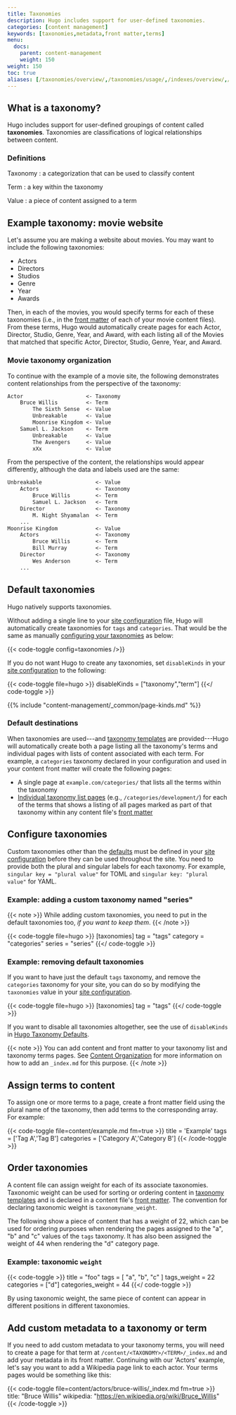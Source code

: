 ```yaml
---
title: Taxonomies
description: Hugo includes support for user-defined taxonomies.
categories: [content management]
keywords: [taxonomies,metadata,front matter,terms]
menu:
  docs:
    parent: content-management
    weight: 150
weight: 150
toc: true
aliases: [/taxonomies/overview/,/taxonomies/usage/,/indexes/overview/,/doc/indexes/,/extras/indexes]
---
```


## What is a taxonomy?

Hugo includes support for user-defined groupings of content called **taxonomies**. Taxonomies are classifications of logical relationships between content.

### Definitions

Taxonomy
: a categorization that can be used to classify content

Term
: a key within the taxonomy

Value
: a piece of content assigned to a term

## Example taxonomy: movie website

Let's assume you are making a website about movies. You may want to include the following taxonomies:

* Actors
* Directors
* Studios
* Genre
* Year
* Awards

Then, in each of the movies, you would specify terms for each of these taxonomies (i.e., in the [front matter] of each of your movie content files). From these terms, Hugo would automatically create pages for each Actor, Director, Studio, Genre, Year, and Award, with each listing all of the Movies that matched that specific Actor, Director, Studio, Genre, Year, and Award.

### Movie taxonomy organization

To continue with the example of a movie site, the following demonstrates content relationships from the perspective of the taxonomy:

```txt
Actor                    <- Taxonomy
    Bruce Willis         <- Term
        The Sixth Sense  <- Value
        Unbreakable      <- Value
        Moonrise Kingdom <- Value
    Samuel L. Jackson    <- Term
        Unbreakable      <- Value
        The Avengers     <- Value
        xXx              <- Value
```

From the perspective of the content, the relationships would appear differently, although the data and labels used are the same:

```txt
Unbreakable                 <- Value
    Actors                  <- Taxonomy
        Bruce Willis        <- Term
        Samuel L. Jackson   <- Term
    Director                <- Taxonomy
        M. Night Shyamalan  <- Term
    ...
Moonrise Kingdom            <- Value
    Actors                  <- Taxonomy
        Bruce Willis        <- Term
        Bill Murray         <- Term
    Director                <- Taxonomy
        Wes Anderson        <- Term
    ...
```

## Default taxonomies

Hugo natively supports taxonomies.

Without adding a single line to your [site configuration] file, Hugo will automatically create taxonomies for `tags` and `categories`. That would be the same as manually [configuring your taxonomies](#configure-taxonomies) as below:

{{< code-toggle config=taxonomies />}}

If you do not want Hugo to create any taxonomies, set `disableKinds` in your [site configuration] to the following:

{{< code-toggle file=hugo >}}
disableKinds = ["taxonomy","term"]
{{</ code-toggle >}}

{{% include "content-management/_common/page-kinds.md" %}}

### Default destinations

When taxonomies are used---and [taxonomy templates] are provided---Hugo will automatically create both a page listing all the taxonomy's terms and individual pages with lists of content associated with each term. For example, a `categories` taxonomy declared in your configuration and used in your content front matter will create the following pages:

* A single page at `example.com/categories/` that lists all the terms within the taxonomy
* [Individual taxonomy list pages][taxonomy templates] (e.g., `/categories/development/`) for each of the terms that shows a listing of all pages marked as part of that taxonomy within any content file's [front matter]

## Configure taxonomies

Custom taxonomies other than the [defaults](#default-taxonomies) must be defined in your [site configuration] before they can be used throughout the site. You need to provide both the plural and singular labels for each taxonomy. For example, `singular key = "plural value"` for TOML and `singular key: "plural value"` for YAML.

### Example: adding a custom taxonomy named "series"

{{< note >}}
While adding custom taxonomies, you need to put in the default taxonomies too, _if you want to keep them_.
{{< /note >}}

{{< code-toggle file=hugo >}}
[taxonomies]
  tag = "tags"
  category = "categories"
  series = "series"
{{</ code-toggle >}}

### Example: removing default taxonomies

If you want to have just the default `tags` taxonomy, and remove the `categories` taxonomy for your site, you can do so by modifying the `taxonomies` value in your [site configuration].

{{< code-toggle file=hugo >}}
[taxonomies]
  tag = "tags"
{{</ code-toggle >}}

If you want to disable all taxonomies altogether, see the use of `disableKinds` in [Hugo Taxonomy Defaults](#default-taxonomies).

{{< note >}}
You can add content and front matter to your taxonomy list and taxonomy terms pages. See [Content Organization](/content-management/organization/) for more information on how to add an `_index.md` for this purpose.
{{< /note >}}

## Assign terms to content

To assign one or more terms to a page, create a front matter field using the plural name of the taxonomy, then add terms to the corresponding array. For example:

{{< code-toggle file=content/example.md fm=true >}}
title = 'Example'
tags = ['Tag A','Tag B']
categories = ['Category A','Category B']
{{< /code-toggle >}}

## Order taxonomies

A content file can assign weight for each of its associate taxonomies. Taxonomic weight can be used for sorting or ordering content in [taxonomy templates] and is declared in a content file's [front matter]. The convention for declaring taxonomic weight is `taxonomyname_weight`.

The following show a piece of content that has a weight of 22, which can be used for ordering purposes when rendering the pages assigned to the "a", "b" and "c" values of the `tags` taxonomy. It has also been assigned the weight of 44 when rendering the "d" category page.

### Example: taxonomic `weight`

{{< code-toggle >}}
title = "foo"
tags = [ "a", "b", "c" ]
tags_weight = 22
categories = ["d"]
categories_weight = 44
{{</ code-toggle >}}

By using taxonomic weight, the same piece of content can appear in different positions in different taxonomies.

## Add custom metadata to a taxonomy or term

If you need to add custom metadata to your taxonomy terms, you will need to create a page for that term at `/content/<TAXONOMY>/<TERM>/_index.md` and add your metadata in its front matter. Continuing with our 'Actors' example, let's say you want to add a Wikipedia page link to each actor. Your terms pages would be something like this:

{{< code-toggle file=content/actors/bruce-willis/_index.md fm=true >}}
title: "Bruce Willis"
wikipedia: "https://en.wikipedia.org/wiki/Bruce_Willis"
{{< /code-toggle >}}

[content section]: /content-management/sections/
[content type]: /content-management/types/
[documentation on archetypes]: /content-management/archetypes/
[front matter]: /content-management/front-matter/
[taxonomy templates]: /templates/types/#taxonomy
[site configuration]: /getting-started/configuration/
